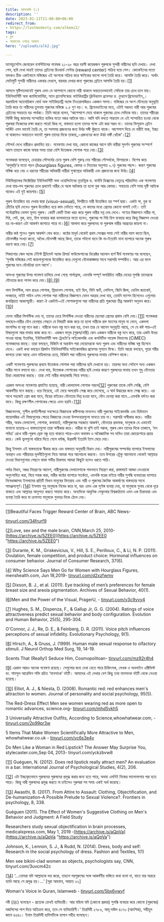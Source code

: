 ```yaml
---
title: আলকেমি (২)
description: ''
date: 2023-01-11T21:00:00+06:00
redirect_from:
- https://lostmodesty.com/alkemi2/
tags:
- ব্লগ
- আকাশের ওপারে আকাশ
hero: "/uploads/alk2.jpg"

---
```

ম্যাসাচুসেটস জেনারেল হসপিটালের গবেষক ২১-২৮ বছর বয়সী কয়েকজন পুরুষকে সুন্দরী নারীদের ছবি দেখায়। দেখা গেল, ছবি দেখা মাত্রই তাদের ব্রেইনের রিওয়ার্ড সেন্টার (reward center) সক্রিয় হয়ে গেল। কোকেইনের মতো মাদকও ঠিক একইভাবে মস্তিষ্কের এই অংশকে সক্রিয় করে ক্ষণিকের ভালো লাগা তৈরি করে। আসক্তি তৈরি করে। অর্থাৎ মোটামুটি সুন্দরী নারীদের একবার দেখলে, বারবার দেখার জন্য পুরুষের ব্রেইনে আসক্তি তৈরি হয়।[\[1\]](#_ftn1)

আসলে সৃষ্টিগতভাবেই পুরুষ এমন যে আশপাশে কোনো নারী থাকলে অবচেতনভাবেই সেদিকে তার চোখ চলে যায়। ইউনিভার্সিটি অফ ক্যালিফোর্নিয়া, স্যান ফ্র্যানসিস্কোর _সাইকিয়াট্রির ক্লিনিক্যাল প্রফেসর ড. লুঅ্যান_ ব্রিযেনডাইন_। ভদ্রমহিলা অ্যামেরিকান বোর্ড অফ সাইকিয়্যাট্রি অ্যান্ড নিওরোলজিরও একজন সদস্য। মস্তিষ্কের যে অংশ যৌনতার অনুভূতি তৈরি করে তা নারীদের তুলনায় পুরুষের মস্তিষ্কে ২.৫ গুণ বড়। ড. ব্রিযেনডাইনের মতে, এটাই সম্ভবত নারী আর পুরুষের ব্রেইনের সবচেয়ে বড় পার্থক্য। তিনি আরো বলেন, ‘আশেপাশে মেয়ে থাকলে পুরুষের চোখ সেদিকে যায়। তাদের শরীরের নির্দিষ্ট কিছু জায়গায় সম্মোহিত ব্যক্তির মতো নজর আটকে যায়। আমি যদি বলতে পারতাম যে এই সম্মোহিত হওয়া থেকে পুরুষরা নিজেদের রক্ষা করতে পারে! কিন্ত না, বাস্তবতা হলো তাদের পক্ষে এটা করা সম্ভব না। তাদের ভিসুয়াল ব্রেইন সার্কিট এমন ভাবেই তৈরি যে, তা সবসময় প্রজননের জন্য উর্বর সঙ্গী খুঁজতে থাকে। আশেপাশ দিয়ে যে নারীই যাক, ইচ্ছা না থাকলেও অবচেতন ভাবেই পুরুষ তাদের দিকে তাকায়_–_প্রজননের জন্য উর্বর সঙ্গী খোঁজে’।_[\[2\]](#_ftn2)

সৌন্দর্য দেখে নারীরাও প্রভাবিত হয়। গবেষণায় দেখা যায়, কোনো কাজের আগে যদি নারীরা সুদর্শন পুরুষের সংস্পর্শে আসে তাহলে কাজে যাবার সময় তারা বেশি উত্তেজক পোশাক পরে নেয়।[\[3\]](#_ftn3)

গবেষকরা বলেছেন, চেহারার সৌন্দর্যের চেয়ে পুরুষ বেশি গুরুত্ব দেয় শরীরের সৌন্দর্যকে, ফিগারকে। বিশেষ করে ‘বালুঘড়ি’র মতো গড়ন (hourglass figures, কোমর ও নিতম্বের অনুপাত ০.৭) পুরুষের পছন্দ। কারণ পুরুষের মস্তিষ্ক ধরে নেয় এ ধরনের শরীরের অধিকারী নারীরা সুস্বাস্থ্যের অধিকারী এবং প্রজননের জন্য উর্বর।[\[4\]](#_ftn4)

নিউযিল্যান্ডের ভিক্টোরিয়া ইউনিভার্সিটি অফ ওয়েলিংটনের নৃতাত্ত্বিক ড. বার্নাবি ডিক্সনের নেতৃত্বে পরিচালিত এক গবেষণায় দেখা যায়–সব পুরুষের চোখ প্রথমেই নারীর যে অঙ্গে আটকায় তা হলো বুক আর কোমর। সবচেয়ে বেশি সময় দৃষ্টি আটকে থাকেও এই দুই জায়গায়।[\[5\]](#_ftn5)

পুরুষ উত্তেজিত হয় দেখার দ্বারা (visuo-sexual), বিপরীতে নারী উত্তেজিত হয় স্পর্শ দ্বারা। একটা পা, বুক বা ঠোঁটের ছবি দেখেও পুরুষ উত্তেজিত হয়ে কাম মেটাতে পারে, যে কামের মধ্যে প্রেমের কোনো বালাই নেই। তাই পর্নোগ্রাফির ভোক্তা মূলত পুরুষ। কোটি কোটি টাকা খরচ করে পুরুষ নারীর নগ্ন দেহ দেখে। পণ্যের বিজ্ঞাপনে নারীর পা, পিঠ, পেট, বুক, হাত, হিপ ব্যবহার করা ডালভাতের মতো হলেও, পুরুষের পা পিঠ হিপ ব্যবহার করে কিন্তু বিজ্ঞাপন দেওয়া হয় না–কারণ এটা আকর্ষণ জাগাতে পারে না।[\[6\]](#_ftn6) আলাদা করে পুরুষদেহ বা পুরুষাঙ্গ নারীর আগ্রহের জায়গা না।

নারীর কণ্ঠ শুনেও পুরুষ আকর্ষণ বোধ করে। কণ্ঠের মাধুর্য থেকেই প্রথম সেক্সের সময় সেই নারীর বয়স কতো ছিল, যৌনসঙ্গীর সংখ্যা কতো, অবৈধ যৌনসঙ্গী আছে কিনা, তাকে পটানো যাবে কি না–ইত্যাদি নানা ব্যাপারে অনেক পুরুষ ধারণা করে নেয়।[\[7\]](#_ftn7)

শিকাগোর স্মেল অ্যান্ড টেইস্ট ট্রিটমেন্ট অ্যান্ড রিসার্চ ফাউন্ডেশানের ডিরেক্টর অ্যালান হার্শ দীর্ঘ গবেষণার পর বলেছেন, ‘সুগন্ধি মস্তিষ্কের সেই জায়গাগুলোকে উত্তেজিত করে যেগুলো যৌনাকাঙ্ক্ষার সাথে সরাসরি সম্পর্কিত। আর এর ফলে পুরুষের মনে যৌনচিন্তা চলে আসে’।

অসংখ্য পুরুষের উপর গবেষণা চালিয়ে দেখা গেছে গার্লফ্রেন্ড, এমনকি সম্পূর্ণ অপরিচিত নারীর দেহের সুগন্ধি তাদেরকে যৌনতার জন্য পাগল করে দেয়।[\[8\]](#_ftn8),[\[9\]](#_ftn9)

লাল লিপস্টিক, লাল রঙের পোশাক, স্লিভলেস পোশাক, হাই হিল, মিনি স্কার্ট, লেগিংস, স্কিনি জিন্স, ডেনিম জ্যাকেট, লনজারে, নাইট গাউন এসব পোশাক পরা নারীদের বিজ্ঞাপনে যেমন অহরহ দেখা যায়, তেমনি ফ্যাশন হিসেবেও এগুলোর জনপ্রিয়তা আকাশচুম্বী। কারণ ঐ একটাই–এই পোশাকগুলো পরা নারীদের প্রতি পুরুষেরা তীব্র আকর্ষণ অনুভব করে।[\[10\]](#_ftn10)

যেসব নারীরা লিপস্টিক দেয় না, তাদের চেয়ে লিপস্টিক দেওয়া নারীদের ছেলেরা প্রেমের প্রস্তাব বেশি দেয়।[\[11\]](#_ftn11) গবেষকরা বলছেন–নারীর যৌন হেনস্থার পেছনে যে বিষয়টি কাজ করে তা হলো নারীকে রক্ত মাংসের মানুষ না ভেবে, একদলা মাংসপিণ্ড বা বস্তু মনে করা। নারীকে যখন বস্তু মনে করা হয়, তখন তার যে আবেগ অনুভূতি আছে, সে যে কষ্ট পায়–এই বিষয়গুলো আর মাথায় কাজ করে না। একজন মানুষ (পুরুষ/নারী) কেন একজন নারীকে বস্তু মনে করে, তার একটা উত্তর পাওয়া যাচ্ছে ইতালির, ইউনিভার্সিটি অফ ট্রেনটো’র সাইকোলজি এবং কগনিটিভ সায়েন্স বিভাগের (CiMEC) গবেষকদের কাছে। তারা বলছেন, বিকিনি বা অন্তর্বাস পরা মেয়েদেরকে অন্য পুরুষ এবং নারীদের মস্তিষ্ক বস্তু হিসেবে দেখে। একই কথা বলছেন প্রিন্সটন ইউনিভার্সিটির সাইকোলজির প্রফেসর সুস্যান ফিস্ক। তিনি আরো বলছেন, পুরো শরীর কাপড়ে ঢাকা আছে এমন মহিলাদের চেয়ে, বিকিনি পরা নারীদেহ পুরুষদের মাথায় বেশিক্ষণ থাকে।

একটি গবেষণায় পুরুষদের প্রথমে উত্তেজক পোশাক পরা নারীদের ছবি দেখানো হয়। তারপর অন্য সেটাপে অন্য একজন নারীর সাথে বসানো হয়। দেখা যায়, উত্তেজক পোশাকের নারীর ছবি দেখার কারণে পুরুষদের মাথায় তখন শুধু যৌনতার চিন্তা ঘোরাফেরা করছে। তারা সেই নারীর কাছাকাছি গিয়ে বসছে।

এরকম অসংখ্য গবেষণায় প্রমাণিত হয়েছে, নারী খোলামেলা পোশাক পরলে[\[12\]](#_ftn12) পুরুষেরা তাকে বেশি সেক্সি, বেশি আকর্ষণীয় মনে করছে। ধরে নিয়েছে, এই মেয়ে অলরেডি সেক্স করে ফেলেছে, এ স্বার্থ উদ্ধারের জন্য সেক্স করে। এর সাথে সহজেই প্রেম করা যাবে, বিয়ের বাইরেও যৌনতায় লিপ্ত হওয়া যাবে, যৌন হেনস্থা করা যাবে…এমনকি ধর্ষণও করা যাবে। কিন্তু রক্ষণশীল পোশাকের ক্ষেত্রে এমন হয়নি।[\[13\]](#_ftn13)

বিজ্ঞানমনস্ক, সুশীল প্রগতিশীলরা সবক্ষেত্রে বিজ্ঞানকে কষ্টিপাথর মানলেও নারী পুরুষের সাইকোলজি এবং হিউম্যান বায়োলজির এই বিষয়গুলোর ক্ষেত্রে বিজ্ঞানের দেওয়া উপসংহারগুলো মানতে চায় না। সরাসরি অস্বীকার করে। নারীর শরীর, অবাধ মেলামেশা, পোশাক, কথাবার্তা, নারীপুরুষের সহজাত আকর্ষণ, যৌনতার প্রভাবক, মানুষকে যে এভাবেই বানানো হয়েছে–এ বাস্তবতাগুলো তারা অস্বীকার করে। নারীরা যা খুশি তাই পরুক, পুরুষ কেন তাদের দিকে তাকাবে, ‘মন পবিত্র’ রেখে নারী-পুরুষ স্রেফ বন্ধু হয়ে থাকতে পারে–এমন অবাস্তব ও অবৈজ্ঞানিক সব দাবিও তারা জোরেশোরে প্রচার করে। কেউ ভুলগুলো ধরিয়ে দিতে গেলে ধর্মান্ধ, উগ্রবাদী ইত্যাদি ট্যাগ মেরে দেয়।

কিন্তু ইসলাম এই বাস্তবতাকে স্বীকার করে এবং বাস্তবতা অনুযায়ী বিধান দেয়। নারীপুরুষের সম্পর্কের ব্যাপারে ইসলামের অবস্থান এবং শরীয়াহর মূলনীতিগুলো নিয়ে আমরা পরে আলোচনা করবো। তবে উপরের এটুকু আলোচনা থেকেই আল্লাহর দেওয়া বিধানগুলোর পেছনে থাকা গভীর হিকমাহ আমরা কিছুটা হলেও ধরতে পারি।

পর্দার বিধান, নজর নিয়ন্ত্রণের আদেশ, নারীপুরুষের মেলামেশাকে শক্তভাবে নিয়ন্ত্রণ করা, রাস্তাঘাটে আড্ডা দেওয়াকে অনুৎসাহিত করা, বিয়ে সহজ করা, নারীর কণ্ঠের ব্যাপারে সতর্কতা, এমনকি ঘরের বাইরে নারীর সুগন্ধি ব্যবহারের ব্যাপারে নিষেধাজ্ঞাসহ ইসলামের প্রতিটি বিধান মানুষের ফিতরাহ এবং নারী ও পুরুষের জৈবিক আকর্ষণের বাস্তবতার সাথে সামঞ্জস্যপূর্ণ।[\[14\]](#_ftn14) ইসলাম শুধু মানুষকে নিষেধ করে না, বরং এমন এক পূর্ণাঙ্গ ব্যবস্থা দেয়, যা মানুষকে গুনাহ থেকে দূরে থাকতে এবং আল্লাহর আনুগত্য করতে সাহায্য করে। অন্যদিকে আধুনিক সেক্যুলার বিশ্বকাঠামো এমন এক চিন্তাধারা এবং ব্যবস্থা তৈরি করে যা ক্রমাগত মানুষকে গুনাহর দিকে ঠেলে দেয়।

***

[\[1\]](#_ftnref1)Beautiful Faces Trigger Reward Center of Brain, ABC News-

[tinyurl.com/34frurf9](https://tinyurl.com/34frurf9)

[\[2\]](#_ftnref2)Love, sex and the male brain, CNN,March 25, 2010- [https://archive.is/5ZEE0](https://archive.is/5ZEE0 "https://archive.is/5ZEE0")

[\[3\]](#_ftnref3) Durante, K. M., Griskevicius, V., Hill, S. E., Perilloux, C., & Li, N. P. (2011). Ovulation, female competition, and product choice: Hormonal influences on consumer behavior. Journal of Consumer Research, 37(6).

[\[4\]](#_ftnref4) Why Science Says Men Go for Women with Hourglass Figures, menshealth.com, Jun 18,2019- [tinyurl.com/d2xzfwmv](https://tinyurl.com/d2xzfwmv)

[\[5\]](#_ftnref5) Dixson, B. J., et al. (2011). Eye tracking of men’s preferences for female breast size and areola pigmentation. Archives of Sexual Behavior, 40(1).

[\[6\]](#_ftnref6)Men and the Power of the Visual, PragerU, - [tinyurl.com/y3c9yvy4](https://tinyurl.com/y3c9yvy4)

[\[7\]](#_ftnref7) Hughes, S. M., Dispenza, F., & Gallup Jr, G. G. (2004). Ratings of voice attractiveness predict sexual behavior and body configuration. Evolution and Human Behavior, 25(5), 295-304.

O'Connor, J. J., Re, D. E., & Feinberg, D. R. (2011). Voice pitch influences perceptions of sexual infidelity. Evolutionary Psychology, 9(1).

[\[8\]](#_ftnref8) Hirsch, A., & Gruss, J. (1999). Human male sexual response to olfactory stimuli. J Neurol Orthop Med Surg, 19, 14-19.

Scents That (Really!) Seduce Him, Cosmopolitoan- [tinyurl.com/mz92r4h4](https://tinyurl.com/mz92r4h4)

[\[9\]](#_ftnref9) এরকম আরও অনেক গবেষণা রয়েছে। সেগুলোর জন্য দেখা যেতে পারে চিকিৎসক, লেখক ও অনলাইন এক্টিভিস্ট ডা. শামসুল আরেফিন শক্তি রচিত ‘মানসাংক’ বইটি। আমাদের এই লেখার বেশ কিছু তথ্য মানসাংক বইটি থেকে নেওয়া হয়েছে।

[\[10\]](#_ftnref10) Elliot, A. J., & Niesta, D. (2008). Romantic red: red enhances men's attraction to women. Journal of personality and social psychology, 95(5).

The Red-Dress Effect Men see women wearing red as more open to romantic advances, science.org- [tinyurl.com/mhd5vkh5](https://tinyurl.com/mhd5vkh5)

3 Universally Attractive Outfits, According to Science,whowhatwear.com, - [tinyurl.com/2p99pr3w](https://tinyurl.com/2p99pr3w)

5 Items That Make Women Scientifically More Attractive to Men, whowhatwear.co.uk - [tinyurl.com/yc6s3e4v](https://tinyurl.com/yc6s3e4v)

Do Men Like a Woman in Red Lipstick? The Answer May Surprise You, stylecaster.com,Sep 04, 2013- tinyurl.com/yckzbvw8

[\[11\]](#_ftnref11) Guéguen, N. (2012). Does red lipstick really attract men? An evaluation in a bar. International Journal of Psychological Studies, 4(2), 206.

[\[12\]](#_ftnref12) এটা ইচ্ছাকৃতভাবে পুরুষদের পুরুষদের প্রলুব্ধ করার জন্য হতে পারে, অথবা এমনিই নিজের ভালোলাগায় পরা হতে পারে। কিন্তু নারী পুরুষদের প্রলুব্ধ করতে না চাইলেও পুরুষরা সব সময় একই অর্থ করেছে।

[\[13\]](#_ftnref13) Awasthi, B. (2017). From Attire to Assault: Clothing, Objectification, and De-humanization–A Possible Prelude to Sexual Violence?. Frontiers in psychology, 8, 338.

Guéguen (2011). The Effect of Women's Suggestive Clothing on Men's Behavior and Judgment: A Field Study

Researchers study sexual objectification in brain processes, medicalxpress.com, May 1, 2019 -[https://archive.is/aQpVa](https://archive.is/aQpVa "https://archive.is/aQpVa")

Johnson, K., Lennon, S. J., & Rudd, N. (2014). Dress, body and self: Research in the social psychology of dress. Fashion and Textiles, 1(1)

Men see bikini-clad women as objects, psychologists say, CNN, tinyurl.com/3uvcm42c

[\[14\]](#_ftnref14) ‘...তোমরা যদি আল্লাহকে ভয় করো, তাহলে পরপুরুষের সঙ্গে আকর্ষণীয় ভঙ্গিতে কথা বলো না, যাতে যার অন্তরে ব্যাধি আছে সে প্রলুব্ধ হয়।...’ \[সূরা আহযাব, আয়াত ৩২\]

Woman's Voice in Quran, Islamweb - [tinyurl.com/5bx6vwyf](https://tinyurl.com/5bx6vwyf)

নবী (ﷺ) বলেছেন - প্রত্যেক চোখই ব্যভিচারী। আর মহিলা যদি (কোনো প্রকার) সুগন্ধি ব্যবহার করে কোনো (পুরুষের) মজলিসের পাশ দিয়ে অতিক্রম করে, তবে সে ব্যভিচারিণী।’ তিরমিযী ২৭৮৬, আবূ দাঊদ ৪১৭৩ (আংশিক), সহীহুল জামে ৪৫৪০। ইমাম তিরমিযী হাদিসটিকে হাসান সহীহ বলেছেন।